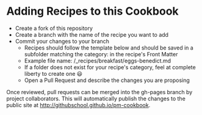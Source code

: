 # Adding Recipes to this Cookbook

  - Create a fork of this repository
  - Create a branch with the name of the recipe you want to add
  - Commit your changes to your branch
    - Recipes should follow the template below and should be saved in a subfolder matching the category: in the recipe's Front Matter
    - Example file name: /_recipes/breakfast/eggs-benedict.md
    - If a folder does not exist for your recipe's category, feel at complete liberty to create one :smiley:
    - Open a Pull Request and describe the changes you are proposing

Once reviewed, pull requests can be merged into the gh-pages branch by project collaborators. This will automatically publish the changes to the public site at http://githubschool.github.io/pm-cookbook.
